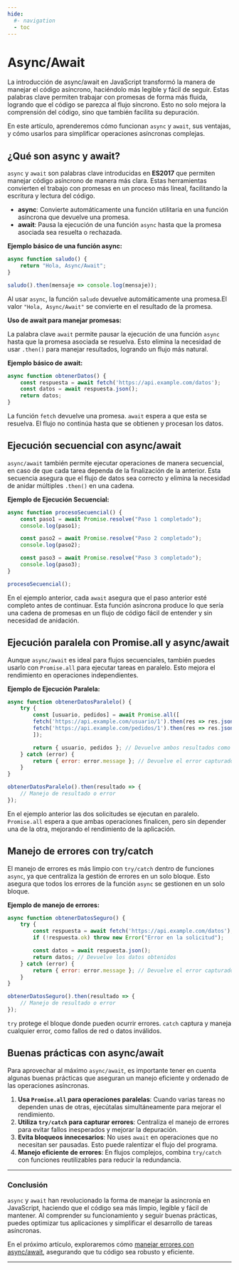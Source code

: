 ```yaml
---
hide:
  #- navigation
  - toc
---
```


<link rel="stylesheet" href="../../assets/stylesheets/javascript.css">

# **Async/Await**

La introducción de async/await en JavaScript transformó la manera de manejar el código asíncrono, haciéndolo más legible y fácil de seguir. Estas palabras clave permiten trabajar con promesas de forma más fluida, logrando que el código se parezca al flujo síncrono. Esto no solo mejora la comprensión del código, sino que también facilita su depuración.

En este artículo, aprenderemos cómo funcionan `async` y `await`, sus ventajas, y cómo usarlos para simplificar operaciones asíncronas complejas.

## **¿Qué son async y await?**

`async` y `await` son palabras clave introducidas en **ES2017** que permiten manejar código asíncrono de manera más clara. Estas herramientas convierten el trabajo con promesas en un proceso más lineal, facilitando la escritura y lectura del código.

  - **async**: Convierte automáticamente una función utilitaria en una función asíncrona que devuelve una promesa.
  - **await**: Pausa la ejecución de una función `async` hasta que la promesa asociada sea resuelta o rechazada.

**Ejemplo básico de una función async:**

```js linenums="1" title="javascript"
async function saludo() {
    return "Hola, Async/Await";
}

saludo().then(mensaje => console.log(mensaje));
```

Al usar `async`, la función `saludo` devuelve automáticamente una promesa.El valor `"Hola, Async/Await"` se convierte en el resultado de la promesa.

**Uso de await para manejar promesas:**

La palabra clave `await` permite pausar la ejecución de una función `async` hasta que la promesa asociada se resuelva. Esto elimina la necesidad de usar `.then()` para manejar resultados, logrando un flujo más natural.

**Ejemplo básico de await:**

```js linenums="1" title="javascript"
async function obtenerDatos() {
    const respuesta = await fetch('https://api.example.com/datos');
    const datos = await respuesta.json();
    return datos;
}
```

La función `fetch` devuelve una promesa. `await` espera a que esta se resuelva. El flujo no continúa hasta que se obtienen y procesan los datos.

## **Ejecución secuencial con async/await**

`async/await` también permite ejecutar operaciones de manera secuencial, en caso de que cada tarea dependa de la finalización de la anterior. Esta secuencia asegura que el flujo de datos sea correcto y elimina la necesidad de anidar múltiples `.then()` en una cadena.

**Ejemplo de Ejecución Secuencial:**

```js linenums="1" title="javascript"
async function procesoSecuencial() {
    const paso1 = await Promise.resolve("Paso 1 completado");
    console.log(paso1);

    const paso2 = await Promise.resolve("Paso 2 completado");
    console.log(paso2);

    const paso3 = await Promise.resolve("Paso 3 completado");
    console.log(paso3);
}

procesoSecuencial();
```

En el ejemplo anterior, cada `await` asegura que el paso anterior esté completo antes de continuar. Esta función asíncrona produce lo que sería una cadena de promesas en un flujo de código fácil de entender y sin necesidad de anidación.

## **Ejecución paralela con Promise.all y async/await**

Aunque `async/await` es ideal para flujos secuenciales, también puedes usarlo con `Promise.all` para ejecutar tareas en paralelo. Esto mejora el rendimiento en operaciones independientes.

**Ejemplo de Ejecución Paralela:**

```js linenums="1" title="javascript"
async function obtenerDatosParalelo() {
    try {
        const [usuario, pedidos] = await Promise.all([
        fetch('https://api.example.com/usuario/1').then(res => res.json()),
        fetch('https://api.example.com/pedidos/1').then(res => res.json())
        ]);

        return { usuario, pedidos }; // Devuelve ambos resultados como un objeto
    } catch (error) {
        return { error: error.message }; // Devuelve el error capturado
    }
}

obtenerDatosParalelo().then(resultado => {
    // Manejo de resultado o error
});

```

En el ejemplo anterior las dos solicitudes se ejecutan en paralelo. `Promise.all` espera a que ambas operaciones finalicen, pero sin depender una de la otra, mejorando el rendimiento de la aplicación.

## **Manejo de errores con try/catch**

El manejo de errores es más limpio con `try/catch` dentro de funciones `async`, ya que centraliza la gestión de errores en un solo bloque. Esto asegura que todos los errores de la función `async` se gestionen en un solo bloque.

**Ejemplo de manejo de errores:**

```js linenums="1" title="javascript"
async function obtenerDatosSeguro() {
    try {
        const respuesta = await fetch('https://api.example.com/datos');
        if (!respuesta.ok) throw new Error("Error en la solicitud");

        const datos = await respuesta.json();
        return datos; // Devuelve los datos obtenidos
    } catch (error) {
        return { error: error.message }; // Devuelve el error capturado
    }
}

obtenerDatosSeguro().then(resultado => {
    // Manejo de resultado o error
});

```

`try` protege el bloque donde pueden ocurrir errores. `catch` captura y maneja cualquier error, como fallos de red o datos inválidos.

## **Buenas prácticas con async/await**

Para aprovechar al máximo `async/await`, es importante tener en cuenta algunas buenas prácticas que aseguran un manejo eficiente y ordenado de las operaciones asíncronas.

  1. **Usa `Promise.all` para operaciones paralelas**: Cuando varias tareas no dependen unas de otras, ejecútalas simultáneamente para mejorar el rendimiento.
  2. **Utiliza `try/catch` para capturar errores**: Centraliza el manejo de errores para evitar fallos inesperados y mejorar la depuración.
  3. **Evita bloqueos innecesarios**: No uses `await` en operaciones que no necesitan ser pausadas. Esto puede ralentizar el flujo del programa.
  4. **Manejo eficiente de errores**: En flujos complejos, combina `try/catch` con funciones reutilizables para reducir la redundancia.

***

### **Conclusión**

`async` y `await` han revolucionado la forma de manejar la asincronía en JavaScript, haciendo que el código sea más limpio, legible y fácil de mantener. Al comprender su funcionamiento y seguir buenas prácticas, puedes optimizar tus aplicaciones y simplificar el desarrollo de tareas asíncronas.

En el próximo artículo, exploraremos cómo [manejar errores con async/await](../manejo-de-errores-async-await/), asegurando que tu código sea robusto y eficiente.

***

<br>

